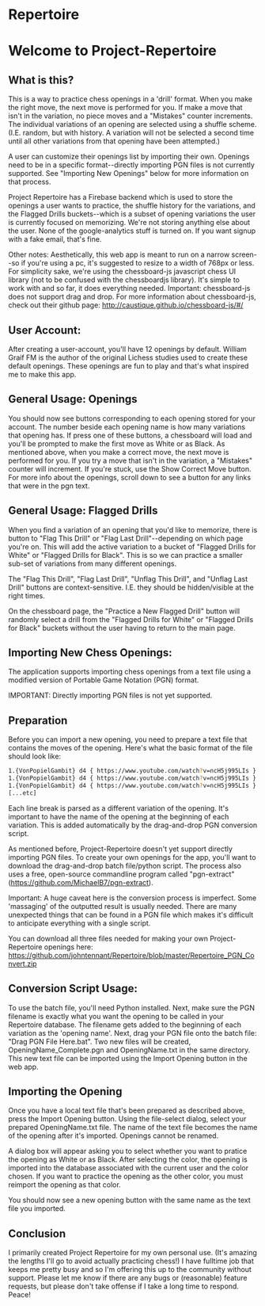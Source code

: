 # Repertoire
# Welcome to Project-Repertoire

## What is this? 

This is a way to practice chess openings in a 'drill' format. When you make the right move, the next move is performed for you. If make a move that isn't in the variation, no piece moves and a "Mistakes" counter increments. The individual variations of an opening are selected using a shuffle scheme. (I.E. random, but with history. A variation will not be selected a second time until all other variations from that opening have been attempted.) 

A user can customize their openings list by importing their own. Openings need to be in a specific format--directly importing PGN files is not currently supported. See "Importing New Openings" below for more information on that process. 

Project Repertoire has a Firebase backend which is used to store the openings a user wants to practice, the shuffle history for the variations, and the Flagged Drills buckets--which is a subset of opening variations the user is currently focused on memorizing. We're not storing anything else about the user. None of the google-analytics stuff is turned on. If you want signup with a fake email, that's fine. 

Other notes: Aesthetically, this web app is meant to run on a narrow screen--so if you're using a pc, it's suggested to resize to a width of 768px or less. For simplicity sake, we're using the chessboard-js javascript chess UI library (not to be confused with the chessboardjs library). It's simple to work with and so far, it does everything needed. Important: chessboard-js does not support drag and drop. For more information about chessboard-js, check out their github page: http://caustique.github.io/chessboard-js/#/
## User Account: 

After creating a user-account, you'll have 12 openings by default. William Graif FM is the author of the original Lichess studies used to create these default openings. These openings are fun to play and that's what inspired me to make this app. 
## General Usage: Openings

You should now see buttons corresponding to each opening stored for your account. The number beside each opening name is how many variations that opening has. If press one of these buttons, a chessboard will load and you'll be prompted to make the first move as White or as Black. As mentioned above, when you make a correct move, the next move is performed for you. If you try a move that isn't in the variation, a "Mistakes" counter will increment. If you're stuck, use the Show Correct Move button. For more info about the openings, scroll down to see a button for any links that were in the pgn text. 

## General Usage: Flagged Drills
When you find a variation of an opening that you'd like to memorize, there is button to "Flag This Drill" or "Flag Last Drill"--depending on which page you're on. This will add the active variation to a bucket of "Flagged Drills for White" or "Flagged Drills for Black". This is so we can practice a smaller sub-set of variations from many different openings.  

The "Flag This Drill", "Flag Last Drill", "Unflag This Drill", and "Unflag Last Drill" buttons are context-sensitive. I.E. they should be hidden/visible at the right times. 

On the chessboard page, the "Practice a New Flagged Drill" button will randomly select a drill from the "Flagged Drills for White" or "Flagged Drills for Black" buckets without the user having to return to the main page. 

## Importing New Chess Openings:

The application supports importing chess openings from a text file using a modified version of Portable Game Notation (PGN) format. 

IMPORTANT: Directly importing PGN files is not yet supported. 

## Preparation

Before you can import a new opening, you need to prepare a text file that contains the moves of the opening. Here's what the basic format of the file should look like:

```sh
1.{VonPopielGambit} d4 { https://www.youtube.com/watch?v=ncH5j995LIs } 1... Nf6 2. Nc3 d5 3. e4 Nxe4 4. Nxe4 dxe4 5. Be3 { With the c3 and f6 knights swapped, this is a better version of the Blackmar-Diemer Gambit; White just plays f3 on basically any non-Bf5 move } { [%cal Gf2f3] } 5... Bf5 6. g4 Bg6 7. Ne2 e6 8. h4 h6 9. Nf4 Bh7 10. Qd2 { [%cal Ge1c1,Gd4d5,Gf4h5,Gg4g5,Gg5g6] } *
1.{VonPopielGambit} d4 { https://www.youtube.com/watch?v=ncH5j995LIs } 1... Nf6 2. Nc3 d5 3. e4 dxe4 4. Bg5 { Transposition } *
1.{VonPopielGambit} d4 { https://www.youtube.com/watch?v=ncH5j995LIs } 1... Nf6 2. Nc3 d5 3. e4 Nxe4 4. Nxe4 dxe4 5. Be3 { With the c3 and f6 knights swapped, this is a better version of the Blackmar-Diemer Gambit; White just plays f3 on basically any non-Bf5 move } { [%cal Gf2f3] } 5... Bf5 6. g4 Bg6 7. Ne2 e6 8. h4 h5 9. Nf4 *
[...etc]
```

Each line break is parsed as a different variation of the opening. It's important to have the name of the opening at the beginning of each variation. This is added automatically by the drag-and-drop PGN conversion script.

As mentioned before, Project-Repertoire doesn't yet support directly importing PGN files. To create your own openings for the app, you'll want to download the  drag-and-drop batch file/python script. The process also uses a free, open-source commandline program called "pgn-extract" (https://github.com/MichaelB7/pgn-extract). 

Important: A huge caveat here is the conversion process is imperfect. Some 'massaging' of the outputted result is usually needed. There are many unexpected things that can be found in a PGN file which makes it's difficult to anticipate everything with a single script. 

You can download all three files needed for making your own Project-Repertoire openings here: https://github.com/johntennant/Repertoire/blob/master/Repertoire_PGN_Convert.zip

## Conversion Script Usage: 

To use the batch file, you'll need Python installed. Next, make sure the PGN filename is exactly what you want the opening to be called in your Repertoire database. The filename gets added to the beginning of each variation as the 'opening name'. Next, drag your PGN file onto the batch file: "Drag PGN File Here.bat". Two new files will be created, OpeningName_Complete.pgn and OpeningName.txt in the same directory. This new text file can be imported using the Import Opening button in the web app. 

## Importing the Opening

Once you have a local text file that's been prepared as described above, press the Import Opening button. Using the file-select dialog, select your prepared OpeningName.txt file. The name of the text file becomes the name of the opening after it's imported. Openings cannot be renamed. 

A dialog box will appear asking you to select whether you want to pratice the opening as White or as Black. After selecting the color, the opening is imported into the database associated with the current user and the color chosen. If you want to practice the opening as the other color, you must reimport the opening as that color. 

You should now see a new opening button with the same name as the text file you imported. 

## Conclusion

I primarily created Project Repertoire for my own personal use. (It's amazing the lengths I'll go to avoid actually practicing chess!) I have fulltime job that keeps me pretty busy and so I'm offering this up to the community without support. Please let me know if there are any bugs or (reasonable) feature requests, but please don't take offense if I take a long time to respond. Peace! 